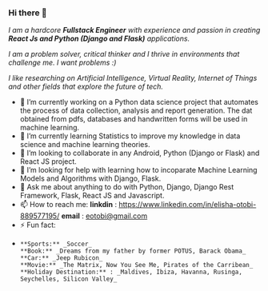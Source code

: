 ### Hi there 👋

_I am a hardcore **Fullstack Engineer** with experience and passion in 
creating **React Js and Python (Django and Flask)** applications._

_I am a problem solver, critical thinker and I thrive in environments 
that challenge me. I want problems :)_

_I like researching on Artificial Intelligence, Virtual Reality, Internet of Things
and other fields that explore the future of tech._

- 🔭 I’m currently working on a Python data science project that automates the process of
      data collection, analysis and report generation. The dat obtained from pdfs, databases and 
      handwritten forms will be used in machine learning.
- 🌱 I’m currently learning Statistics to improve my knowledge in data science and machine learning theories.
- 👯 I’m looking to collaborate in any Android, Python (Django or Flask) and React JS project.
- 🤔 I’m looking for help with learning how to incoparate Machine Learning Models and Algorithms with Django, Flask.
- 💬 Ask me about anything to do with Python, Django, Django Rest Framework, Flask, React JS and Javascript.
- 📫 How to reach me: 
      **linkdin** : https://www.linkedin.com/in/elisha-otobi-889577195/ 
      **email** : eotobi@gmail.com
- ⚡ Fun fact:
- 
      **Sports:** _Soccer_
      **Book:** _Dreams from my father by former POTUS, Barack Obama_
      **Car:** _Jeep Rubicon_
      **Movie:** _The Matrix, Now You See Me, Pirates of the Carribean_
      **Holiday Destination:** : _Maldives, Ibiza, Havanna, Rusinga, Seychelles, Silicon Valley_

